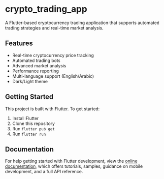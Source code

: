 # crypto_trading_app

A Flutter-based cryptocurrency trading application that supports automated trading strategies and real-time market analysis.

## Features

- Real-time cryptocurrency price tracking
- Automated trading bots
- Advanced market analysis
- Performance reporting
- Multi-language support (English/Arabic)
- Dark/Light theme

## Getting Started

This project is built with Flutter. To get started:

1. Install Flutter
2. Clone this repository
3. Run `flutter pub get`
4. Run `flutter run`

## Documentation

For help getting started with Flutter development, view the
[online documentation](https://docs.flutter.dev/), which offers tutorials,
samples, guidance on mobile development, and a full API reference.
